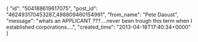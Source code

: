  {
   "id": "504188619617075",
   "post_id": "462493170453287_498809460154991",
   "from_name": "Pete Daoust",
   "message": "whats an APPLICANT ???....never been trough this term when I established corporations....",
   "created_time": "2013-04-18T17:40:34+0000"
 }
